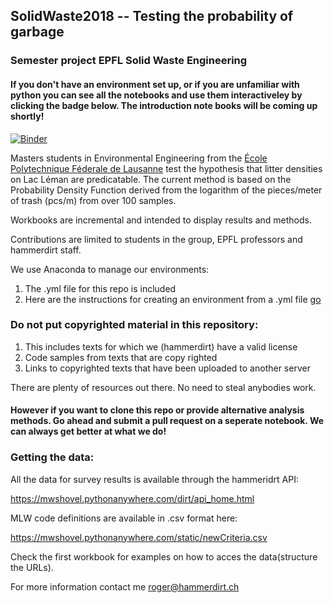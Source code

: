 ## SolidWaste2018 -- Testing the probability of garbage
### Semester project EPFL Solid Waste Engineering

#### If you don't have an environment set up, or if you are unfamiliar with python you can see all the notebooks and use them interactiveley by clicking the badge below. The introduction note books will be coming up shortly! 

[![Binder](https://mybinder.org/badge.svg)](https://mybinder.org/v2/gh/hammerdirt/solidWaste2018/master)


Masters students in Environmental Engineering from the [École Polytechnique Féderale de Lausanne](https://enac.epfl.ch/environmental-engineering) test the hypothesis that litter densities on Lac Léman are predicatable. The current method is based on the Probability Density Function derived from the logarithm of the pieces/meter of trash (pcs/m) from over 100 samples.

Workbooks are incremental and intended to display results and methods.

Contributions are limited to students in the group, EPFL professors and hammerdirt staff.

We use Anaconda to manage our environments:

1. The .yml file for this repo is included
2. Here are the instructions for creating an environment from a .yml file [go](https://conda.io/docs/user-guide/tasks/manage-environments.html#creating-an-environment-from-an-environment-yml-file)

### Do not put copyrighted material in this repository:

1. This includes texts for which we (hammerdirt) have a valid license
2. Code samples from texts that are copy righted
3. Links to copyrighted texts that have been uploaded to another server

There are plenty of resources out there. No need to steal anybodies work.

#### However if you want to clone this repo or provide alternative analysis methods. Go ahead and submit a pull request on a seperate notebook. We can always get better at what we do!

### Getting the data:
All the data for survey results is available through the hammeridrt API:

https://mwshovel.pythonanywhere.com/dirt/api_home.html

MLW code definitions are available in .csv format here:

https://mwshovel.pythonanywhere.com/static/newCriteria.csv

Check the first workbook for examples on how to acces the data(structure the URLs).

For more information contact me roger@hammerdirt.ch
